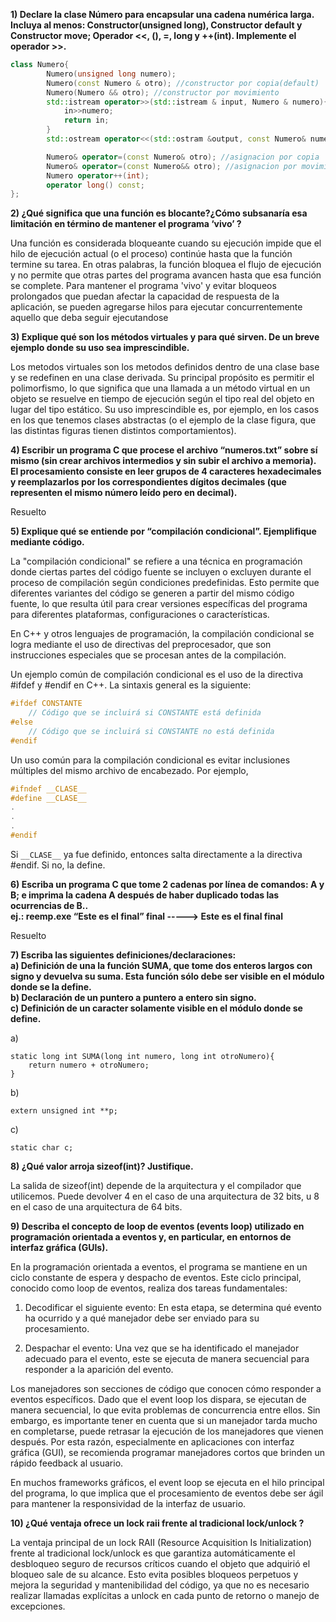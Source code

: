 **1) Declare la clase Número para encapsular una cadena numérica larga. Incluya al menos: Constructor(unsigned long), Constructor default y Constructor move; Operador <<, (), =, long y ++(int). Implemente el operador >>.**

``` c++
class Numero{
        Numero(unsigned long numero);
        Numero(const Numero & otro); //constructor por copia(default)
        Numero(Numero && otro); //constructor por movimiento
        std::istream operator>>(std::istream & input, Numero & numero){
            in>>numero;
            return in;
        }
        std::ostream operator<<(std::ostram &output, const Numero& numero);

        Numero& operator=(const Numero& otro); //asignacion por copia
        Numero& operator=(const Numero&& otro); //asignacion por movimiento
        Numero operator++(int);
        operator long() const;
};
```
</details>

**2) ¿Qué significa que una función es blocante?¿Cómo subsanaría esa limitación en término de mantener el programa ‘vivo’ ?**

Una función es considerada bloqueante cuando su ejecución impide que el hilo de ejecución actual (o el proceso) continúe hasta que la función termine su tarea. En otras palabras, la función bloquea el flujo de ejecución y no permite que otras partes del programa avancen hasta que esa función se complete. Para mantener el programa 'vivo' y evitar bloqueos prolongados que puedan afectar la capacidad de respuesta de la aplicación, se pueden agregarse hilos para ejecutar concurrentemente aquello que deba seguir ejecutandose

**3) Explique qué son los métodos virtuales y para qué sirven. De un breve ejemplo donde su uso sea imprescindible.**  

Los metodos virtuales son los metodos definidos dentro de una clase base y se redefinen en una clase derivada. Su principal propósito es permitir el polimorfismo, lo que significa que una llamada a un método virtual en un objeto se resuelve en tiempo de ejecución según el tipo real del objeto en lugar del tipo estático. Su uso imprescindible es, por ejemplo, en los casos en los que tenemos clases abstractas (o el ejemplo de la clase figura, que las distintas figuras tienen distintos comportamientos).

**4) Escribir un programa C que procese el archivo “numeros.txt” sobre sí mismo (sin crear archivos intermedios y sin subir el archivo a memoria). El procesamiento consiste en leer grupos de 4 caracteres hexadecimales y reemplazarlos por los correspondientes dígitos decimales (que representen el mismo número leído pero en decimal).**

Resuelto

**5) Explique qué se entiende por “compilación condicional”. Ejemplifique mediante código.**

La "compilación condicional" se refiere a una técnica en programación donde ciertas partes del código fuente se incluyen o excluyen durante el proceso de compilación según condiciones predefinidas. Esto permite que diferentes variantes del código se generen a partir del mismo código fuente, lo que resulta útil para crear versiones específicas del programa para diferentes plataformas, configuraciones o características.

En C++ y otros lenguajes de programación, la compilación condicional se logra mediante el uso de directivas del preprocesador, que son instrucciones especiales que se procesan antes de la compilación.

Un ejemplo común de compilación condicional es el uso de la directiva #ifdef y #endif en C++. La sintaxis general es la siguiente:

``` c++
#ifdef CONSTANTE
    // Código que se incluirá si CONSTANTE está definida
#else
    // Código que se incluirá si CONSTANTE no está definida
#endif
```

Un uso común para la compilación condicional es evitar inclusiones múltiples del mismo archivo de encabezado.
Por ejemplo,

``` c++
#ifndef __CLASE__
#define __CLASE__
.
.
.
#endif
```

Si ```__CLASE__``` ya fue definido, entonces salta directamente a la directiva #endif. Si no, la define.

**6) Escriba un programa C que tome 2 cadenas por línea de comandos: A y B; e imprima la cadena A después de haber duplicado todas las ocurrencias de B..**  
**ej.: reemp.exe “Este es el final” final -----> Este es el final final**

Resuelto

**7) Escriba las siguientes definiciones/declaraciones:**  
  **a) Definición de una la función SUMA, que tome dos enteros largos con signo y devuelva su suma. Esta función sólo debe ser visible en el módulo donde se la define.**  
  **b) Declaración de un puntero a puntero a entero sin signo.**  
  **c) Definición de un caracter solamente visible en el módulo donde se define.**  
  
  a)

```
static long int SUMA(long int numero, long int otroNumero){
    return numero + otroNumero;
}
```

b)

```
extern unsigned int **p;
```

c)

```
static char c;
```

**8) ¿Qué valor arroja sizeof(int)? Justifique.**

La salida de sizeof(int) depende de la arquitectura y el compilador que utilicemos. Puede devolver 4 en el caso de una arquitectura de 32 bits, u 8 en el caso de una arquitectura de 64 bits.

**9) Describa el concepto de loop de eventos (events loop) utilizado en programación orientada a eventos y, en particular, en entornos de interfaz gráfica (GUIs).**

En la programación orientada a eventos, el programa se mantiene en un ciclo constante de espera y despacho de eventos. Este ciclo principal, conocido como loop de eventos, realiza dos tareas fundamentales:

1. Decodificar el siguiente evento: En esta etapa, se determina qué evento ha ocurrido y a qué manejador debe ser enviado para su procesamiento.

2. Despachar el evento: Una vez que se ha identificado el manejador adecuado para el evento, este se ejecuta de manera secuencial para responder a la aparición del evento.

Los manejadores son secciones de código que conocen cómo responder a eventos específicos. Dado que el event loop los dispara, se ejecutan de manera secuencial, lo que evita problemas de concurrencia entre ellos. Sin embargo, es importante tener en cuenta que si un manejador tarda mucho en completarse, puede retrasar la ejecución de los manejadores que vienen después. Por esta razón, especialmente en aplicaciones con interfaz gráfica (GUI), se recomienda programar manejadores cortos que brinden un rápido feedback al usuario.

En muchos frameworks gráficos, el event loop se ejecuta en el hilo principal del programa, lo que implica que el procesamiento de eventos debe ser ágil para mantener la responsividad de la interfaz de usuario.

**10) ¿Qué ventaja ofrece un lock raii frente al tradicional lock/unlock ?**

La ventaja principal de un lock RAII (Resource Acquisition Is Initialization) frente al tradicional lock/unlock es que garantiza automáticamente el desbloqueo seguro de recursos críticos cuando el objeto que adquirió el bloqueo sale de su alcance. Esto evita posibles bloqueos perpetuos y mejora la seguridad y mantenibilidad del código, ya que no es necesario realizar llamadas explícitas a unlock en cada punto de retorno o manejo de excepciones.